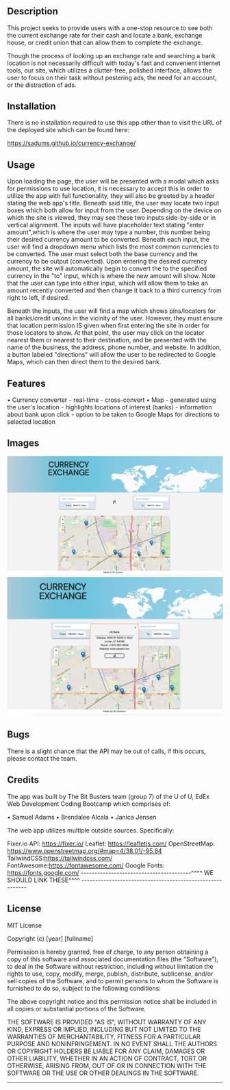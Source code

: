 # <Currency Exchange>

## Description

This project seeks to provide users with a one-stop resource to see both the current exchange rate for their cash and locate a bank, exchange house, or credit union that can allow them to complete the exchange. 

Though the process of looking up an exchange rate and searching a bank location is not necessarily difficult with today's fast and convenient internet tools, our site, which utilizes a clutter-free, polished interface, allows the user to focus on their task without pestering ads, the need for an account, or the distraction of ads. 


## Installation

There is no installation required to use this app other than to visit the URL of the deployed site which can be found here:

https://sadums.github.io/currency-exchange/

## Usage

Upon loading the page, the user will be presented with a modal which asks for permissions to use location, it is necessary to accept this in order to utilize the app with full functionality, they will also be greeted by a header stating the web app's title. Beneath said title, the user may locate two input boxes which both allow for input from the user. Depending on the device on which the site is viewed, they may see these two inputs side-by-side or in vertical alignment. The inputs will have placeholder text stating "enter amount",which is where the user may type a number, this number being their desired currency amount to be converted. Beneath each input, the user will find a dropdown menu which lists the most common currencies to be converted. The user must select both the base currency and the currency to be output (converted). Upon entering the desired currency amount, the site will automatically begin to convert the to the specified currency in the "to" input, which is where the new amount will show. Note that the user can type into either input, which will allow them to take an amount recently converted and then change it back to a third currency from right to left, if desired. 

Beneath the inputs, the user will find a map which shows pins/locators for all banks/credit unions in the vicinity of the user. However, they must ensure that location permission IS given when first entering the site in order for those locators to show. At that point, the user may click on the locator nearest them or nearest to their destination, and be presented with the name of the business, the address, phone number, and website. In addition, a button labeled "directions" will allow the user to be redirected to Google Maps, which can then direct them to the desired bank. 

## Features

• Currency converter
    - real-time
    - cross-convert
• Map
    - generated using the user's location
    - highlights locations of interest (banks)
    - information about bank upon click
    - option to be taken to Google Maps for directions to selected location

## Images

![](/assets/images/app-screenshot-1.png)
![](/assets/images/app-screenshot-2.png)

## Bugs

There is a slight chance that the API may be out of calls, if this occurs, please contact the team. 

## Credits
 
 The app was built by The Bit Busters team (group 7) of the U of U, EdEx Web Development Coding Bootcamp which comprises of: 

 • Samuel Adams
 • Brendalee Alcala
 • Janica Jensen

 The web app utilizes multiple outside sources. Specifically: 
 
 Fixer.io API: https://fixer.io/
 Leaflet: https://leafletjs.com/
 OpenStreetMap: https://www.openstreetmap.org/#map=4/38.01/-95.84
 TailwindCSS:https://tailwindcss.com/
 FontAwesome:https://fontawesome.com/
 Google Fonts: https://fonts.google.com/
 ----------------------------------------^^^^ WE SHOULD LINK THESE^^^^ ----------------------------------------------------------

## License
MIT License

Copyright (c) [year] [fullname]

Permission is hereby granted, free of charge, to any person obtaining a copy
of this software and associated documentation files (the "Software"), to deal
in the Software without restriction, including without limitation the rights
to use, copy, modify, merge, publish, distribute, sublicense, and/or sell
copies of the Software, and to permit persons to whom the Software is
furnished to do so, subject to the following conditions:

The above copyright notice and this permission notice shall be included in all
copies or substantial portions of the Software.

THE SOFTWARE IS PROVIDED "AS IS", WITHOUT WARRANTY OF ANY KIND, EXPRESS OR
IMPLIED, INCLUDING BUT NOT LIMITED TO THE WARRANTIES OF MERCHANTABILITY,
FITNESS FOR A PARTICULAR PURPOSE AND NONINFRINGEMENT. IN NO EVENT SHALL THE
AUTHORS OR COPYRIGHT HOLDERS BE LIABLE FOR ANY CLAIM, DAMAGES OR OTHER
LIABILITY, WHETHER IN AN ACTION OF CONTRACT, TORT OR OTHERWISE, ARISING FROM,
OUT OF OR IN CONNECTION WITH THE SOFTWARE OR THE USE OR OTHER DEALINGS IN THE
SOFTWARE.

---


